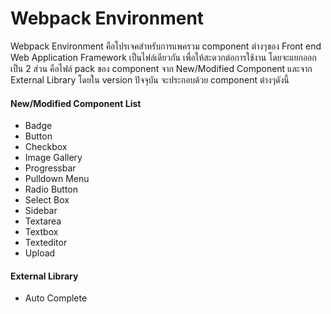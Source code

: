 # Webpack Environment

Webpack Environment คือโปรเจคสำหรับการแพครวม component ต่างๆของ Front end Web Application Framework เป็นไฟล์เดียวกัน เพื่อให้สะดวกต่อการใช้งาน โดยจะแยกออกเป็น 2 ส่วน คือไฟล์ pack ของ component จาก New/Modified Component และจาก External Library โดยใน version ปัจจุบัน จะประกอบด้วย component ต่างๆดังนี้

#### New/Modified Component List
- Badge
- Button
- Checkbox
- Image Gallery
- Progressbar 
- Pulldown Menu
- Radio Button
- Select Box
- Sidebar
- Textarea
- Textbox
- Texteditor
- Upload

#### External Library
- Auto Complete